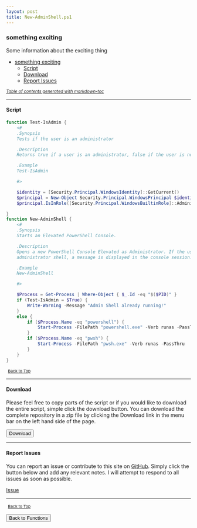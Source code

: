 ```yaml
---
layout: post
title: New-AdminShell.ps1
---
```


### something exciting

Some information about the exciting thing

- [something exciting](#something-exciting)
  - [Script](#script)
  - [Download](#download)
  - [Report Issues](#report-issues)

<small><i><a href='http://ecotrust-canada.github.io/markdown-toc/'>Table of contents generated with markdown-toc</a></i></small>

---

#### Script

```powershell
function Test-IsAdmin {
	<#
	.Synopsis
	Tests if the user is an administrator

	.Description
	Returns true if a user is an administrator, false if the user is not an administrator

	.Example
	Test-IsAdmin

	#>

	$identity = [Security.Principal.WindowsIdentity]::GetCurrent()
	$principal = New-Object Security.Principal.WindowsPrincipal $identity
	$principal.IsInRole([Security.Principal.WindowsBuiltinRole]::Administrator)

}
function New-AdminShell {
	<#
	.Synopsis
	Starts an Elevated PowerShell Console.

	.Description
	Opens a new PowerShell Console Elevated as Administrator. If the user is already running an elevated
	administrator shell, a message is displayed in the console session.

	.Example
	New-AdminShell

	#>

	$Process = Get-Process | Where-Object { $_.Id -eq "$($PID)" }
	if (Test-IsAdmin = $True) {
		Write-Warning -Message "Admin Shell already running!"
	}
	else {
		if ($Process.Name -eq "powershell") {
			Start-Process -FilePath "powershell.exe" -Verb runas -PassThru
		}
		if ($Process.Name -eq "pwsh") {
			Start-Process -FilePath "pwsh.exe" -Verb runas -PassThru
		}
	}
}
```

<span style="font-size:11px;"><a href="#"><i class="fas fa-caret-up" aria-hidden="true" style="color: white; margin-right:5px;"></i>Back to Top</a></span>

---

#### Download

Please feel free to copy parts of the script or if you would like to download the entire script, simple click the download button. You can download the complete repository in a zip file by clicking the Download link in the menu bar on the left hand side of the page.

<button class="btn" type="submit" onclick="window.open('/PowerShell/functions/New-AdminShell.ps1')">
    <i class="fa fa-cloud-download-alt">
    </i>
        Download
</button>

---

#### Report Issues

You can report an issue or contribute to this site on <a href="https://github.com/BanterBoy/scripts-blog/issues">GitHub</a>. Simply click the button below and add any relevant notes. I will attempt to respond to all issues as soon as possible.

<!-- Place this tag where you want the button to render. -->

<a class="github-button" href="https://github.com/BanterBoy/scripts-blog/issues/new?title=New-AdminShell.ps1&body=There is a problem with this function. Please find details below." data-show-count="true" aria-label="Issue BanterBoy/scripts-blog on GitHub">Issue</a>

---

<span style="font-size:11px;"><a href="#"><i class="fas fa-caret-up" aria-hidden="true" style="color: white; margin-right:5px;"></i>Back to Top</a></span>

<a href="/menu/_pages/functions.html">
    <button class="btn">
        <i class='fas fa-reply'>
        </i>
            Back to Functions
    </button>
</a>

[1]: http://ecotrust-canada.github.io/markdown-toc
[2]: https://github.com/googlearchive/code-prettify
